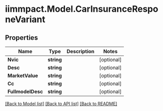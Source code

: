 # iimmpact.Model.CarInsuranceResponeVariant
## Properties

Name | Type | Description | Notes
------------ | ------------- | ------------- | -------------
**Nvic** | **string** |  | [optional] 
**Desc** | **string** |  | [optional] 
**MarketValue** | **string** |  | [optional] 
**Cc** | **string** |  | [optional] 
**FullmodelDesc** | **string** |  | [optional] 

[[Back to Model list]](../README.md#documentation-for-models) [[Back to API list]](../README.md#documentation-for-api-endpoints) [[Back to README]](../README.md)

